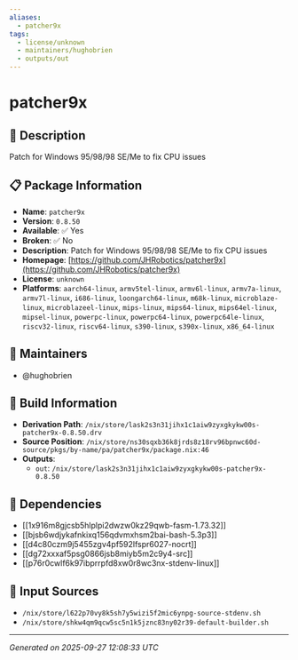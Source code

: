 ```yaml
---
aliases:
  - patcher9x
tags:
  - license/unknown
  - maintainers/hughobrien
  - outputs/out
---
```


# patcher9x

## 📝 Description

Patch for Windows 95/98/98 SE/Me to fix CPU issues

## 📋 Package Information

- **Name**: `patcher9x`
- **Version**: `0.8.50`
- **Available**: ✅ Yes
- **Broken**: ✅ No
- **Description**: Patch for Windows 95/98/98 SE/Me to fix CPU issues
- **Homepage**: [https://github.com/JHRobotics/patcher9x](https://github.com/JHRobotics/patcher9x)
- **License**: `unknown`
- **Platforms**: `aarch64-linux`, `armv5tel-linux`, `armv6l-linux`, `armv7a-linux`, `armv7l-linux`, `i686-linux`, `loongarch64-linux`, `m68k-linux`, `microblaze-linux`, `microblazeel-linux`, `mips-linux`, `mips64-linux`, `mips64el-linux`, `mipsel-linux`, `powerpc-linux`, `powerpc64-linux`, `powerpc64le-linux`, `riscv32-linux`, `riscv64-linux`, `s390-linux`, `s390x-linux`, `x86_64-linux`
## 👥 Maintainers

- @hughobrien


## 🔧 Build Information

- **Derivation Path**: `/nix/store/lask2s3n31jihx1c1aiw9zyxgkykw00s-patcher9x-0.8.50.drv`
- **Source Position**: `/nix/store/ns30sqxb36k8jrds8z18rv96bpnwc60d-source/pkgs/by-name/pa/patcher9x/package.nix:46`
- **Outputs**:
  - `out`:  `/nix/store/lask2s3n31jihx1c1aiw9zyxgkykw00s-patcher9x-0.8.50`

## 🔗 Dependencies

- [[1x916m8gjcsb5hlplpi2dwzw0kz29qwb-fasm-1.73.32]]
- [[bjsb6wdjykafnkixq156qdvmxhsm2bai-bash-5.3p3]]
- [[d4c80czm9j5455zgv4pf592lfspr6027-nocrt]]
- [[dg72xxxaf5psg0866jsb8miyb5m2c9y4-src]]
- [[p76r0cwlf6k97ibprrpfd8xw0r8wc3nx-stdenv-linux]]

## 📁 Input Sources

- `/nix/store/l622p70vy8k5sh7y5wizi5f2mic6ynpg-source-stdenv.sh`
- `/nix/store/shkw4qm9qcw5sc5n1k5jznc83ny02r39-default-builder.sh`

---
*Generated on 2025-09-27 12:08:33 UTC*
